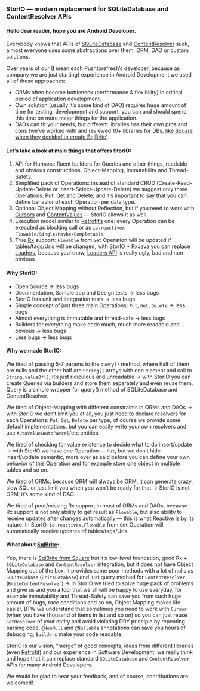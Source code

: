 ### StorIO — modern replacement for SQLiteDatabase and ContentResolver APIs

#### Hello dear reader, hope you are Android Developer.

Everybody knows that APIs of [SQLiteDatabase](https://developer.android.com/reference/android/database/sqlite/SQLiteDatabase.html) and [ContentResolver](http://developer.android.com/reference/android/content/ContentResolver.html) suck, almost everyone uses some abstractions over them: ORM, DAO or custom solutions.

Over years of our (I mean each Pushtorefresh’s developer, because as company we are just starting) experience in Android Development we used all of these approaches:

* ORMs often become bottleneck (performance & flexibility) in critical period of application development.
* Own solution (usually it’s some kind of DAO) requires huge amount of time for testing, development and support, you can and should spend this time on more major things for the application.
* DAOs can fit your needs, but different libraries has their own pros and cons (we’ve worked with and reviewed 10+ libraries for DBs, [like Square when they decided to create SqlBrite](https://corner.squareup.com/2015/02/sqlbrite-reactive-sqlite-for-android.html)).

#### Let’s take a look at main things that offers StorIO:

1. API for Humans: fluent builders for Queries and other things, readable and obvious constructions, Object-Mapping, Immutability and Thread-Safety.
2. Simplified pack of Operations: instead of standard CRUD (Create-Read-Update-Delete or Insert-Select-Update-Delete) we suggest only three Operations: Put, Get and Delete, and it’s important to say that you can define behavior of each Operation per data type.
3. Optional Object Mapping without Reflection, but if you need to work with [Cursors](http://developer.android.com/reference/android/database/Cursor.html) and [ContentValues](http://developer.android.com/reference/android/content/ContentValues.html) — StorIO allows it as well.
4. Execution model similar to [Retrofit’s](https://github.com/square/retrofit) one: every Operation can be executed as blocking call or as `io.reactivex Flowable/Single/Maybe/Completable`.
5. True [Rx](https://github.com/ReactiveX/RxJava) support: `Flowable` from `Get` Operation will be updated if tables/tags/Uris will be changed, with StorIO + [RxJava](https://github.com/ReactiveX/RxJava) you can replace [Loaders](http://developer.android.com/guide/components/loaders.html), because you know, [Loaders API](http://developer.android.com/guide/components/loaders.html) is really ugly, bad and non obvious.

#### Why StorIO:

* Open Source -> less bugs
* Documentation, Sample app and Design tests -> less bugs
* StorIO has unit and integration tests -> less bugs
* Simple concept of just three main Operations: `Put`, `Get`, `Delete` -> less bugs
* Almost everything is immutable and thread-safe -> less bugs
* Builders for everything make code much, much more readable and obvious -> less bugs
* Less bugs -> less bugs

#### Why we made StorIO:

We tired of passing 5-7 params to the `query()` method, where half of them are nulls and the other half are `String[]` arrays with one element and call to `String.valueOf()`, it’s just ridiculous and unreadable -> with StorIO you can create Queries via builders and store them separately and even reuse them. Query is a simple wrapper for query() method of SQLiteDatabase and ContentResolver.

We tired of Object-Mapping with different constraints in ORMs and DAOs -> with StorIO we don’t limit you at all, you just need to declare resolvers for each Operations: `Put`, `Get`, `Delete` per type, of course we provide some default implementations, but you can easily write your own resolvers and use `AutoValue`/`AutoParcel`/etc entities.

We tired of checking for value existence to decide what to do insert/update -> with StorIO we have one Operation — `Put`, but we don’t hide insert/update semantic, more over as said before you can define your own behavior of this Operation and for example store one object in multiple tables and so on.

We tired of ORMs, because ORM will always be ORM, it can generate crazy, slow SQL or just limit you when you won’t be ready for that -> StorIO is not ORM, it’s some kind of DAO.

We tired of poor/missing Rx support in most of ORMs and DAOs, because Rx support is not only ability to get result as `Flowable`, but also ability to receive updates after changes automatically — this is what Reactive is by its nature. In StorIO, `io.reactivex.Flowable` from `Get` Operation will automatically receive updates of tables/tags/Uris.

#### What about [SqlBrite](https://github.com/square/sqlbrite):

Yep, there is [SqlBrite from Square](https://corner.squareup.com/2015/02/sqlbrite-reactive-sqlite-for-android.html) but it’s low-level foundation, good Rx + `SQLiteDatabase` and `ContentResolver` integration, but it does not have Object Mapping out of the box, it provides same poor methods with a lot of nulls as `SQLiteDabase` (`BriteDatabase`) and just query method for `ContentResolver` (`BriteContentResolver`) -> in StorIO we tried to solve huge pack of problems and give us and you a tool that we all will be happy to use everyday, for example Immutability and Thread-Safety can save you from such huge amount of bugs, race conditions and so on, Object Mapping makes life easier, BTW we understand that sometimes you need to work with `Cursor` (when you have thousand of items in list and so on) so you can just reuse `GetResolver` of your entity and avoid violating DRY principle by repeating parsing code, `@NonNull` and `@Nullable` annotations can save you hours of debugging, `Builders` make your code readable.

StorIO is our vision, “merge” of good concepts, ideas from different libraries (even [Retrofit](https://github.com/square/retrofit)) and our experience in Software Development, we really think and hope that it can replace standard `SQLiteDatabase` and `ContentResolver` APIs for many Android Developers.

We would be glad to hear your feedback, and of course, contributions are welcomed!
